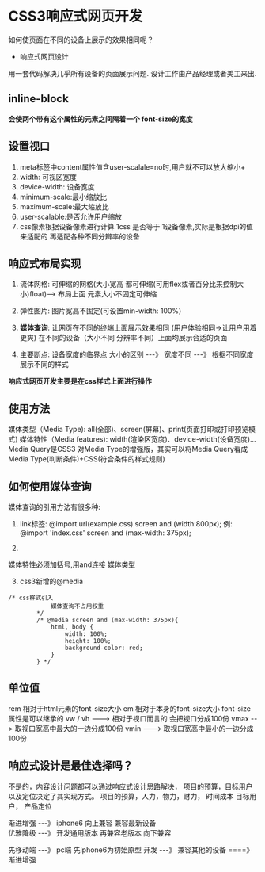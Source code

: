 # CSS3响应式网页开发

如何使页面在不同的设备上展示的效果相同呢？

-  响应式网页设计

用一套代码解决几乎所有设备的页面展示问题.
设计工作由产品经理或者美工来出.

## inline-block

**会使两个带有这个属性的元素之间隔着一个 font-size的宽度**

## 设置视口

1. meta标签中content属性值含user-scalale=no时,用户就不可以放大缩小+
2. width: 可视区宽度
3. device-width: 设备宽度
4. minimum-scale:最小缩放比
5. maximum-scale:最大缩放比
6. user-scalable:是否允许用户缩放
7. css像素根据设备像素进行计算   1css 是否等于 1设备像素,实际是根据dpi的值来适配的
   再适配各种不同分辨率的设备


## 响应式布局实现

1. 流体网格: 可伸缩的网格(大小宽高 都可伸缩(可用flex或者百分比来控制大小)float)--> 布局上面 元素大小不固定可伸缩
2. 弹性图片: 图片宽高不固定(可设置min-width: 100%)
3. **媒体查询**: 让网页在不同的终端上面展示效果相同 (用户体验相同->让用户用着更爽)
                在不同的设备（大小不同 分辨率不同）上面均展示合适的页面

4. 主要断点: 设备宽度的临界点 
大小的区别 ---》 宽度不同   ---》 根据不同宽度展示不同的样式

**响应式网页开发主要是在css样式上面进行操作**


## 使用方法

媒体类型（Media Type):  all(全部)、screen(屏幕)、print(页面打印或打印预览模式)
媒体特性（Media features): width(渲染区宽度)、device-width(设备宽度)...
Media Query是CSS3 对Media Type的增强版，其实可以将Media Query看成Media Type(判断条件)+CSS(符合条件的样式规则)



## 如何使用媒体查询

媒体查询的引用方法有很多种:

1. link标签:
    @import url(example.css) screen and (width:800px);
    例:    @import 'index.css' screen and (max-width: 375px);


2. <link rel="stylesheet" media="screen and (max-width: 375px)" href="index.css">
媒体特性必须加括号,用and连接 媒体类型

3. css3新增的@media

```
/* css样式引入
            媒体查询不占用权重
        */
        /* @media screen and (max-width: 375px){
            html, body {
                width: 100%;
                height: 100%;
                background-color: red;
            }
        } */
```


## 单位值

rem  相对于html元素的font-size大小
em   相对于本身的font-size大小  font-size属性是可以继承的
vw / vh  ---> 相对于视口而言的   会把视口分成100份
vmax  --> 取视口宽高中最大的一边分成100份
vmin ---> 取视口宽高中最小的一边分成100份


## 响应式设计是最佳选择吗？

不是的，内容设计问题都可以通过响应式设计思路解决， 项目的预算，目标用户以及定位决定了其实现方式。
项目的预算，人力，物力，财力， 时间成本
目标用户，
产品定位

渐进增强 ---》  iphone6 向上兼容  兼容最新设备   
优雅降级 ---》  开发通用版本  再兼容老版本   向下兼容

先移动端  ---》 pc端
先iphone6为初始原型 开发  ---》 兼容其他的设备  ====》 渐进增强
